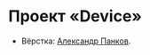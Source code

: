 # Проект «Device»

* Вёрстка: [Александр Панков](https://up.htmlacademy.ru/htmlcss/28/user/1453733).
